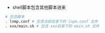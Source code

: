 - shell脚本包含其他脚本进来

```sh
# 包含脚本
. lnmp.conf # 包含当前目录下的 lnpm.conf 文件
. xxx/main.sh # 包含 xxx目录下的 main.sh 文件
```

